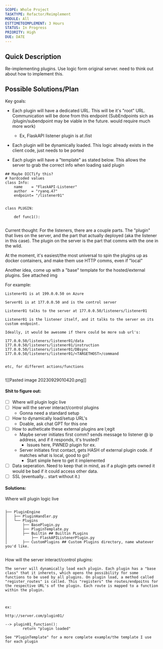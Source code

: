 ```yaml
---
SCOPE: Whole Project
TASKTYPE: Refactor/Reimplement
MODULE: All
ESTTIMETOIMPLEMENT: 3 Hours
STATUS: In Progress
PRIORITY: High
DUE: DATE
---
```



## Quick Description
Re-implementing plugins. Use logic form original server. need to think out about how to implement this.

## Possible Solutions/Plan
Key goals:


- Each plugin will have a dedicated URL. This will be it's "root" URL. Communication will be done from this endpoint (SubEndpoints sich as /plugin/subendpoint may be viable in the future. would require much more work)
	- Ex, FlaskAPI listener plugin is at /list

- Each plugin will be dynamically loaded. This logic already exists in the client code, just needs to be ported

- Each plugin will have a "template" as stated below. This allows the server to grab the correct info when loading said plugin

```
## Maybe DICTify this?
# hardcoded values
class Info:
    name    = "FlaskAPI-Listener"
    author  = "ryanq.47"
    endpoint= "/listener01"


class PLUGIN:

	def func1():


```


Current thought: For the listeners, there are a couple parts. The "plugin" that lives on the server, and the part that actually deployed (aka the listener in this case). The plugin on the server is the part that comms with the one in the wild. 

At the moment, it's easiest/the most universal to spin the plugins up as docker containers, and make them use HTTP comms, even if "local"

Another idea, come up with a "base" template for the hosted/external plugins. See attached img

For example:

```
Listener01 is at 199.0.0.50 on Azure

Server01 is at 177.0.0.50 and is the control server

Listener01 talks to the server at 177.0.0.50/listeners/listener01

Listener01 is the listener itself, and it talks to the server on its custom endpoint.

Ideally, it would be awesome if there could be more sub url's:

177.0.0.50/listeners/listener01/data 
177.0.0.50/listeners/listener01/instruction
177.0.0.50/listeners/listener01/DBsync
177.0.0.50/listeners/listener01/<TARGETHOST>/command


etc, for different actions/functions


```


![[Pasted image 20230929010420.png]]


#### Shit to figure out:

- [ ] Where will plugin logic live
- [ ] How will the server interact/control plugins
	- Gonna need a standard setup
- [ ] How to dynamically load/setup URL's
	- Doable, ask chat GPT for this one
- [ ] How to autheticate these external plugins are l;egit
	- Maybe server initiates first comm? sends message to listener @ ip address, and if it responds, it's trusted?
		- Issues here, PWNED plugin for ex.
	- Server initiates first contact, gets HASH of external plugin code. if matches what is local, good to go?
		- Start simple here to get it implemented
- [ ] Data seperation. Need to keep that in mind, as if a plugin gets owned it would be bad if it could access other data.
- [ ] SSL (eventually... start without it.)

#### Solutions:

Where will plugin logic live
```

├── PluginEngine
│   ├── PluginHandler.py
│   └── Plugins
│       ├── BasePlugin.py
│       ├── PluginTemplate.py
│       ├── Builtin ## Builtin PLugins
│           ├── FlaskAPIListenerPlugin.py
│       ├── CustomPlugins ## Custom Plugins directory, name whatever you'd like.


```


How will the server interact/control plugins:
```
The server will dynamically load each plugin. Each plugin has a "base class" that it inherets, which opens the possibility for some functions to be used by all plugins. On plugin load, a method called "register_routes" is called. This "registers" the routes/endpoitns for the respective URL's of the plugin. Each route is mapped to a function within the plugin. 



ex:

http://server.com/plugin01/

--> plugin01_function():
		return "plugin loaded"

See "PluginTemplate" for a more complete example/the template I use for each plugin

```